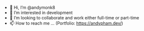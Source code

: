 - 👋 Hi, I’m @andymonk8
- 👀 I’m interested in development
- 💞️ I’m looking to collaborate and work either full-time or part-time
- 📫 How to reach me ... (Portfolio: https://andypham.dev/)

<!---
andymonk8/andymonk8 is a ✨ special ✨ repository because its `README.md` (this file) appears on your GitHub profile.
You can click the Preview link to take a look at your changes.
--->
